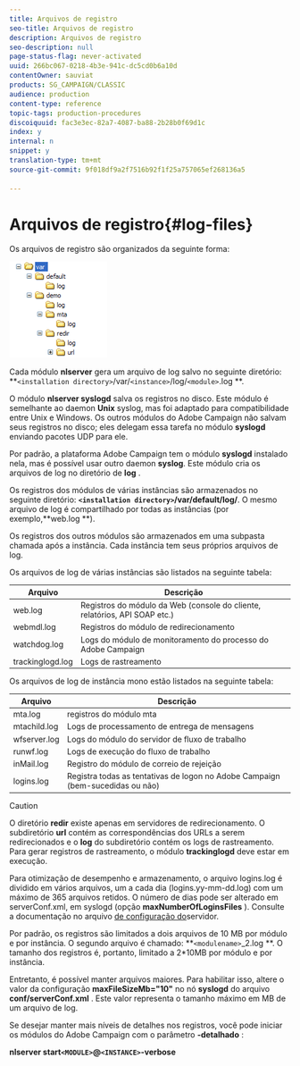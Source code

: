 ```yaml
---
title: Arquivos de registro
seo-title: Arquivos de registro
description: Arquivos de registro
seo-description: null
page-status-flag: never-activated
uuid: 266bc067-0218-4b3e-941c-dc5cd0b6a10d
contentOwner: sauviat
products: SG_CAMPAIGN/CLASSIC
audience: production
content-type: reference
topic-tags: production-procedures
discoiquuid: fac3e3ec-82a7-4087-ba88-2b28b0f69d1c
index: y
internal: n
snippet: y
translation-type: tm+mt
source-git-commit: 9f018df9a2f7516b92f1f25a757065ef268136a5

---
```



# Arquivos de registro{#log-files}

Os arquivos de registro são organizados da seguinte forma:

![](assets/d_ncs_directory.png)

Cada módulo **nlserver** gera um arquivo de log salvo no seguinte diretório: **`<installation directory>`/var/`<instance>`/log/`<module>`.log **.

O módulo **nlserver syslogd** salva os registros no disco. Este módulo é semelhante ao daemon **Unix** syslog, mas foi adaptado para compatibilidade entre Unix e Windows. Os outros módulos do Adobe Campaign não salvam seus registros no disco; eles delegam essa tarefa no módulo **syslogd** enviando pacotes UDP para ele.

Por padrão, a plataforma Adobe Campaign tem o módulo **syslogd** instalado nela, mas é possível usar outro daemon **syslog**. Este módulo cria os arquivos de log no diretório de **log** .

Os registros dos módulos de várias instâncias são armazenados no seguinte diretório: **`<installation directory>`/var/default/log/**. O mesmo arquivo de log é compartilhado por todas as instâncias (por exemplo,**web.log **).

Os registros dos outros módulos são armazenados em uma subpasta chamada após a instância. Cada instância tem seus próprios arquivos de log.

Os arquivos de log de várias instâncias são listados na seguinte tabela:

| Arquivo | Descrição |
|---|---|
| web.log | Registros do módulo da Web (console do cliente, relatórios, API SOAP etc.) |
| webmdl.log | Registros do módulo de redirecionamento |
| watchdog.log | Logs do módulo de monitoramento do processo do Adobe Campaign |
| trackinglogd.log | Logs de rastreamento |

Os arquivos de log de instância mono estão listados na seguinte tabela:

| Arquivo | Descrição |
|---|---|
| mta.log | registros do módulo mta |
| mtachild.log | Logs de processamento de entrega de mensagens |
| wfserver.log | Logs do módulo do servidor de fluxo de trabalho |
| runwf.log | Logs de execução do fluxo de trabalho |
| inMail.log | Registro do módulo de correio de rejeição |
| logins.log | Registra todas as tentativas de logon no Adobe Campaign (bem-sucedidas ou não) |

>[!CAUTION]
>
>O diretório **redir** existe apenas em servidores de redirecionamento. O subdiretório **url** contém as correspondências dos URLs a serem redirecionados e o **log** do subdiretório contém os logs de rastreamento. Para gerar registros de rastreamento, o módulo **trackinglogd** deve estar em execução.

Para otimização de desempenho e armazenamento, o arquivo logins.log é dividido em vários arquivos, um a cada dia (logins.yy-mm-dd.log) com um máximo de 365 arquivos retidos. O número de dias pode ser alterado em serverConf.xml, em syslogd (opção **maxNumberOfLoginsFiles** ). Consulte a documentação no arquivo [de configuração do](../../installation/using/the-server-configuration-file.md#syslogd)servidor.

Por padrão, os registros são limitados a dois arquivos de 10 MB por módulo e por instância. O segundo arquivo é chamado: **`<modulename>`_2.log **. O tamanho dos registros é, portanto, limitado a 2*10MB por módulo e por instância.

Entretanto, é possível manter arquivos maiores. Para habilitar isso, altere o valor da configuração **maxFileSizeMb=&quot;10&quot;** no nó **syslogd** do arquivo **conf/serverConf.xml** . Este valor representa o tamanho máximo em MB de um arquivo de log.

Se desejar manter mais níveis de detalhes nos registros, você pode iniciar os módulos do Adobe Campaign com o parâmetro **-detalhado** :

**nlserver start`<MODULE>`@`<INSTANCE>`-verbose**
